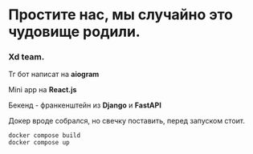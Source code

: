 # Простите нас, мы случайно это чудовище родили.


### Xd team.
Тг бот написат на **aiogram** 

Mini app на **React.js**

Бекенд - франкенштейн из **Django** и **FastAPI**

Докер вроде собрался, но свечку поставить, перед запуском стоит.

    docker compose build
    docker compose up
